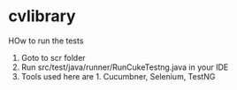 # cvlibrary

HOw to run the tests

1. Goto to scr folder 
2. Run src/test/java/runner/RunCukeTestng.java in your IDE
3. Tools used here are 1. Cucumbner, Selenium, TestNG
